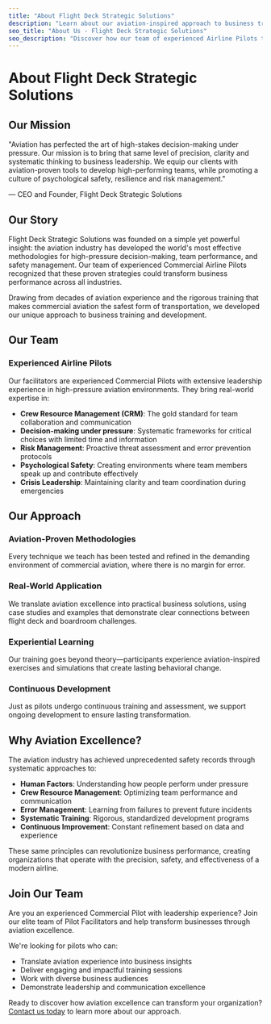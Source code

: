 ```yaml
---
title: "About Flight Deck Strategic Solutions"
description: "Learn about our aviation-inspired approach to business training, delivered by experienced Airline Pilots who bring flight deck excellence to boardroom solutions."
seo_title: "About Us - Flight Deck Strategic Solutions"
seo_description: "Discover how our team of experienced Airline Pilots transforms businesses through aviation-proven methodologies in decision-making, psychological safety, and team performance."
---
```


# About Flight Deck Strategic Solutions

## Our Mission

"Aviation has perfected the art of high-stakes decision-making under pressure. Our mission is to bring that same level of precision, clarity and systematic thinking to business leadership. We equip our clients with aviation-proven tools to develop high-performing teams, while promoting a culture of psychological safety, resilience and risk management."

— CEO and Founder, Flight Deck Strategic Solutions

## Our Story

Flight Deck Strategic Solutions was founded on a simple yet powerful insight: the aviation industry has developed the world's most effective methodologies for high-pressure decision-making, team performance, and safety management. Our team of experienced Commercial Airline Pilots recognized that these proven strategies could transform business performance across all industries.

Drawing from decades of aviation experience and the rigorous training that makes commercial aviation the safest form of transportation, we developed our unique approach to business training and development.

## Our Team

### Experienced Airline Pilots
Our facilitators are experienced Commercial Pilots with extensive leadership experience in high-pressure aviation environments. They bring real-world expertise in:

- **Crew Resource Management (CRM)**: The gold standard for team collaboration and communication
- **Decision-making under pressure**: Systematic frameworks for critical choices with limited time and information
- **Risk Management**: Proactive threat assessment and error prevention protocols
- **Psychological Safety**: Creating environments where team members speak up and contribute effectively
- **Crisis Leadership**: Maintaining clarity and team coordination during emergencies

## Our Approach

### Aviation-Proven Methodologies
Every technique we teach has been tested and refined in the demanding environment of commercial aviation, where there is no margin for error.

### Real-World Application
We translate aviation excellence into practical business solutions, using case studies and examples that demonstrate clear connections between flight deck and boardroom challenges.

### Experiential Learning
Our training goes beyond theory—participants experience aviation-inspired exercises and simulations that create lasting behavioral change.

### Continuous Development
Just as pilots undergo continuous training and assessment, we support ongoing development to ensure lasting transformation.

## Why Aviation Excellence?

The aviation industry has achieved unprecedented safety records through systematic approaches to:

- **Human Factors**: Understanding how people perform under pressure
- **Crew Resource Management**: Optimizing team performance and communication
- **Error Management**: Learning from failures to prevent future incidents
- **Systematic Training**: Rigorous, standardized development programs
- **Continuous Improvement**: Constant refinement based on data and experience

These same principles can revolutionize business performance, creating organizations that operate with the precision, safety, and effectiveness of a modern airline.

## Join Our Team

Are you an experienced Commercial Pilot with leadership experience? Join our elite team of Pilot Facilitators and help transform businesses through aviation excellence.

We're looking for pilots who can:
- Translate aviation experience into business insights
- Deliver engaging and impactful training sessions
- Work with diverse business audiences
- Demonstrate leadership and communication excellence

Ready to discover how aviation excellence can transform your organization? [Contact us today](/contact) to learn more about our approach.

